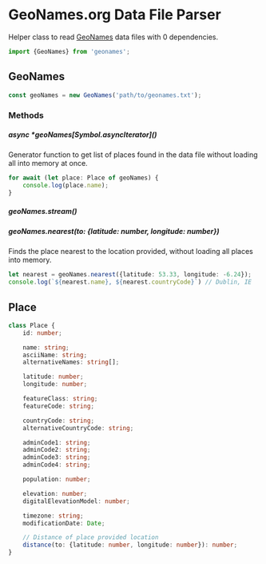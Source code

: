 # GeoNames.org Data File Parser
Helper class to read [GeoNames](http://geonames.org) data files with 0 dependencies.

```typescript
import {GeoNames} from 'geonames';
```

## GeoNames
```typescript
const geoNames = new GeoNames('path/to/geonames.txt');
```

### Methods
##### async *geoNames\[Symbol.asyncIterator\]()
Generator function to get list of places found in the data file without loading all into memory at once.
```typescript
for await (let place: Place of geoNames) {
    console.log(place.name);
}
```

##### geoNames.stream()

##### geoNames.nearest(to: {latitude: number, longitude: number})
Finds the place nearest to the location provided, without loading all places into memory.
```typescript
let nearest = geoNames.nearest({latitude: 53.33, longitude: -6.24});
console.log(`${nearest.name}, ${nearest.countryCode}`) // Dublin, IE
```

## Place
```typescript
class Place {
    id: number;

    name: string;
    asciiName: string;
    alternativeNames: string[];

    latitude: number;
    longitude: number;

    featureClass: string;
    featureCode: string;

    countryCode: string;
    alternativeCountryCode: string;

    adminCode1: string;
    adminCode2: string;
    adminCode3: string;
    adminCode4: string;

    population: number;

    elevation: number;
    digitalElevationModel: number;

    timezone: string;
    modificationDate: Date;

    // Distance of place provided location 
    distance(to: {latitude: number, longitude: number}): number;
}
```